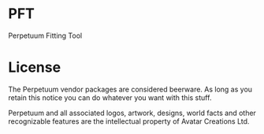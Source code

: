 PFT
===

Perpetuum Fitting Tool

License
===

The Perpetuum vendor packages are considered beerware. As long as you retain this notice you can do whatever you want with this stuff.

Perpetuum and all associated logos, artwork, designs, world facts and other recognizable features are the intellectual property of Avatar Creations Ltd. 

